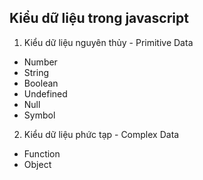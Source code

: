 ## Kiểu dữ liệu trong javascript

1. Kiểu dữ liệu nguyên thủy - Primitive Data

- Number
- String
- Boolean
- Undefined
- Null
- Symbol

2. Kiểu dữ liệu phức tạp - Complex Data

- Function
- Object
